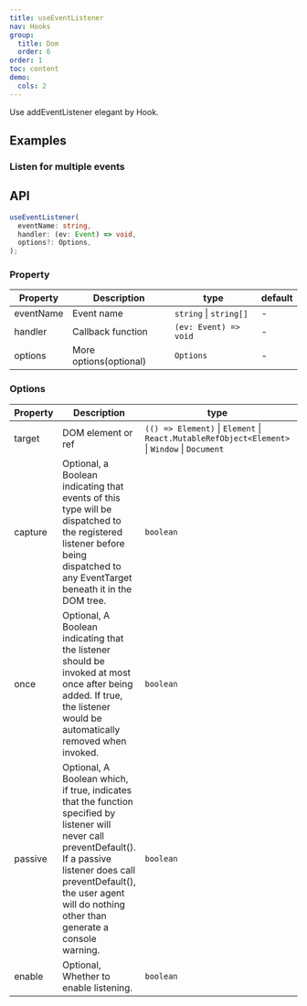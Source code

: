```yaml
---
title: useEventListener
nav: Hooks
group:
  title: Dom
  order: 6
order: 1
toc: content
demo:
  cols: 2
---
```


Use addEventListener elegant by Hook.

## Examples

<code src="./demo/demo1.tsx"></code>
<code src="./demo/demo2.tsx"></code>

### Listen for multiple events

<code src="./demo/demo3.tsx"></code>

## API

```typescript
useEventListener(
  eventName: string,
  handler: (ev: Event) => void,
  options?: Options,
);
```

### Property

| Property  | Description            | type                   | default |
| --- | --- | --- | --- |
| eventName | Event name             | `string` \| `string[]` | -       |
| handler   | Callback function      | `(ev: Event) => void`  | -       |
| options   | More options(optional) | `Options`              | -       |

### Options

| Property | Description                                                                                                                                                                                                                                     | type                                                                                          | default  |
| --- | --- | --- | --- |
| target   | DOM element or ref                                                                                                                                                                                                                              | `(() => Element)` \| `Element` \| `React.MutableRefObject<Element>` \| `Window` \| `Document` | `window` |
| capture  | Optional, a Boolean indicating that events of this type will be dispatched to the registered listener before being dispatched to any EventTarget beneath it in the DOM tree.                                                                    | `boolean`                                                                                     | `false`  |
| once     | Optional, A Boolean indicating that the listener should be invoked at most once after being added. If true, the listener would be automatically removed when invoked.                                                                           | `boolean`                                                                                     | `false`  |
| passive  | Optional, A Boolean which, if true, indicates that the function specified by listener will never call preventDefault(). If a passive listener does call preventDefault(), the user agent will do nothing other than generate a console warning. | `boolean`                                                                                     | `false`  |
| enable   | Optional, Whether to enable listening.                                                                                                                                                                                                          | `boolean`                                                                                     | `true`   |
